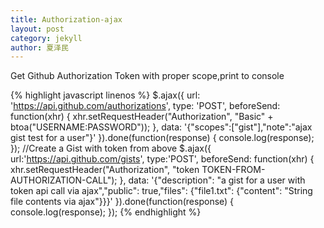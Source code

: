 ```yaml
---
title: Authorization-ajax
layout: post
category: jekyll
author: 夏泽民
---
```


Get Github Authorization Token with proper scope,print to console
<!-- more -->
{% highlight javascript linenos %}
$.ajax({
url: 'https://api.github.com/authorizations',
type: 'POST',
beforeSend: function(xhr) {
 	xhr.setRequestHeader("Authorization",
 	"Basic" + btoa("USERNAME:PASSWORD"));
},
data: '{"scopes":["gist"],"note":"ajax gist test for a user"}'
}).done(function(response) {
 	console.log(response);
});
//Create a Gist with token from above
$.ajax({
url:'https://api.github.com/gists',
type:'POST',
beforeSend: function(xhr) {
 	xhr.setRequestHeader("Authorization",
 	"token TOKEN-FROM-AUTHORIZATION-CALL");
 	},
data: '{"description": "a gist for a user with token api call via ajax","public": true,"files": {"file1.txt": {"content": "String file contents via ajax"}}}'
}).done(function(response) {
 	console.log(response);
});
{% endhighlight %}